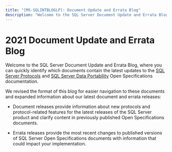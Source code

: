 ```yaml
---
title: "[MS-SQLINTBLOGLP]: Document Update and Errata Blog"
description: "Welcome to the SQL Server Document Update and Errata Blog, where you can quickly identify which documents contain the"
---
```


# 2021 Document Update and Errata Blog

<p>Welcome to the SQL Server Document Update and Errata Blog,
where you can quickly identify which documents contain the latest updates to
the <span><a href="https://docs.microsoft.com/en-us/openspecs/sql_server_protocols/ms-sqlprotlp/f16558b2-4561-45be-89c9-6f9114514c97">SQL
Server Protocols</a></span> and <span><a href="https://docs.microsoft.com/en-us/openspecs/sql_data_portability/ms-sqlportlp/f0ff9248-7365-4de7-bf69-63269c0c6776">SQL
Server Data Portability</a></span> Open Specifications documentation.</p>

<p>We revised the format of this blog for easier navigation to
these documents and expanded information about our latest document and errata
releases:</p>

<ul><li><p><span><span> 
</span></span>Document releases provide information about new protocols and
protocol-related features for the latest releases of the SQL Server product and
clarify content in previously published Open Specifications documents.</p>

</li><li><p><span><span> 
</span></span>Errata releases provide the most recent changes to published
versions of SQL Server Open Specifications documents with information that
could impact your implementation.</p>

</li></ul>
                